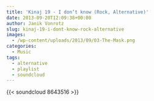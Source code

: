 ```yaml
---
title: 'Kinaj 19 - I don’t know (Rock, Alternative)'
date: 2013-09-20T12:09:38+00:00
author: Janik Vonrotz
slug: kinaj-19-i-dont-know-rock-alternative
images:
  - /wp-content/uploads/2013/09/03-The-Mask.png
categories:
  - Music
tags:
  - alternative
  - playlist
  - soundcloud
---
```

{{< soundcloud 8643516 >}}